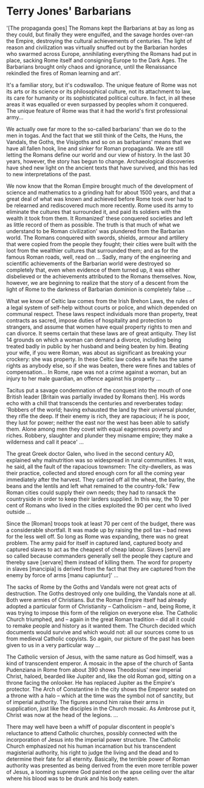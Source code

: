 # Terry Jones' Barbarians

'[The propaganda goes] The Romans kept the Barbarians at bay as long
as they could, but finally they were engulfed, and the savage hordes
over-ran the Empire, destroying the cultural achievements of
centuries. The light of reason and civilization was virtually snuffed
out by the Barbarian hordes who swarmed across Europe, annihilating
everything the Romans had put in place, sacking Rome itself and
consigning Europe to the Dark Ages. The Barbarians brought only chaos
and ignorance, until the Renaissance rekindled the fires of Roman
learning and art'.

It's a familiar story, but it's codswallop. The unique feature of Rome
was not its arts or its science or its philosophical culture, not its
attachment to law, its care for humanity or its sophisticated
political culture. In fact, in all these areas it was equalled or even
surpassed by peoples whom it conquered. The unique feature of Rome was
that it had the world's first professional army...

We actually owe far more to the so-called barbarians' than we do to
the men in togas. And the fact that we still think of the Celts, the
Huns, the Vandals, the Goths, the Visigoths and so on as barbarians'
means that we have all fallen hook, line and sinker for Roman
propaganda. We are still letting the Romans define our world and our
view of history. In the last 30 years, however, the story has begun to
change. Archaeological discoveries have shed new light on the ancient
texts that have survived, and this has led to new interpretations of
the past.

We now know that the Roman Empire brought much of the development of
science and mathematics to a grinding halt for about 1500 years, and
that a great deal of what was known and achieved before Rome took over
had to be relearned and rediscovered much more recently. Rome used its
army to eliminate the cultures that surrounded it, and paid its
soldiers with the wealth it took from them. It Romanized' these
conquered societies and left as little record of them as possible. The
truth is that much of what we understand to be Roman civilization' was
plundered from the Barbarian world. The Romans conquered with swords,
shields, armour and artillery that were copied from the people they
fought; their cities were built with the loot from the wealthier
cultures that surrounded them; and as for the famous Roman roads,
well, read on ... Sadly, many of the engineering and scientific
achievements of the Barbarian world were destroyed so completely that,
even when evidence of them turned up, it was either disbelieved or the
achievements attributed to the Romans themselves. Now, however, we are
beginning to realize that the story of a descent from the light of
Rome to the darkness of Barbarian dominion is completely false ...

What we know of Celtic law comes from the Irish Brehon Laws, the rules
of a legal system of self-help without courts or police, and which
depended on communal respect. These laws respect individuals more than
property, treat contracts as sacred, impose duties of hospitality and
protection to strangers, and assume that women have equal property
rights to men and can divorce. It seems certain that these laws are of
great antiquity. They list 14 grounds on which a woman can demand a
divorce, including being treated badly in public by her husband and
being beaten by him. Beating your wife, if you were Roman, was about
as significant as breaking your crockery: she was property. In these
Celtic law codes a wife has the same rights as anybody else, so if she
was beaten, there were fines and tables of compensation... In Rome,
rape was not a crime against a woman, but an injury to her male
guardian, an offence against his property ...

Tacitus put a savage condemnation of the conquest into the mouth of
one British leader [Britain was partially invaded by Romans then]. His
words echo with a chill that transcends the centuries and reverberates
today: 'Robbers of the world; having exhausted the land by their
universal plunder, they rifle the deep. If their enemy is rich, they
are rapacious; if he is poor, they lust for power; neither the east
nor the west has been able to satisfy them. Alone among men they covet
with equal eagerness poverty and riches. Robbery, slaughter and
plunder they misname empire; they make a wilderness and call it peace' ...

The great Greek doctor Galen, who lived in the second century AD,
explained why malnutrition was so widespread in rural communities. It
was, he said, all the fault of the rapacious townsmen: The
city-dwellers, as was their practice, collected and stored enough corn
for all the coming year immediately after the harvest. They carried
off all the wheat, the barley, the beans and the lentils and left what
remained to the country-folk.' Few Roman cities could supply their own
needs; they had to ransack the countryside in order to keep their
larders supplied. In this way, the 10 per cent of Romans who lived in
the cities exploited the 90 per cent who lived outside ...

Since the [Roman] troops took at least 70 per cent of the budget,
there was a considerable shortfall. It was made up by raising the poll
tax – bad news for the less well off. So long as Rome was expanding,
there was no great problem. The army paid for itself in captured land,
captured booty and captured slaves to act as the cheapest of cheap
labour. Slaves [servi] are so called because commanders generally sell
the people they capture and thereby save [servare] them instead of
killing them. The word for property in slaves [mancipia] is derived
from the fact that they are captured from the enemy by force of arms
[manu capiuntur]' ...

The sacks of Rome by the Goths and Vandals were not great acts of
destruction. The Goths destroyed only one building, the Vandals none
at all. Both were armies of Christians. But the Roman Empire itself
had already adopted a particular form of Christianity – Catholicism –
and, being Rome, it was trying to impose this form of the religion on
everyone else. The Catholic Church triumphed, and – again in the great
Roman tradition – did all it could to remake people and history as it
wanted them. The Church decided which documents would survive and
which would not: all our sources come to us from medieval Catholic
copyists. So again, our picture of the past has been given to us in a
very particular way ...

<a name='religion'></a>

The Catholic version of Jesus, with the same nature as God himself,
was a kind of transcendent emperor. A mosaic in the apse of the church
of Santa Pudenziana in Rome from about 390 shows Theodosius' new
imperial Christ, haloed, bearded like Jupiter and, like the old Roman
god, sitting on a throne facing the onlooker. He has replaced Jupiter
as the Empire's protector. The Arch of Constantine in the city shows
the Emperor seated on a throne with a halo – which at the time was the
symbol not of sanctity, but of imperial authority. The figures around
him raise their arms in supplication, just like the disciples in the
Church mosaic. As Ambrose put it, Christ was now at the head of the
legions. ...

There may well have been a whiff of popular discontent in people's
reluctance to attend Catholic churches, possibly connected with the
incorporation of Jesus into the imperial power structure. The Catholic
Church emphasized not his human incarnation but his transcendent
magisterial authority, his right to judge the living and the dead and
to determine their fate for all eternity. Basically, the terrible
power of Roman authority was presented as being derived from the even
more terrible power of Jesus, a looming supreme God painted on the
apse ceiling over the altar where his blood was to be drunk and his
body eaten.

